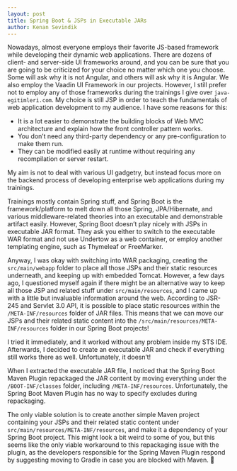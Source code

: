 ```yaml
---
layout: post
title: Spring Boot & JSPs in Executable JARs
author: Kenan Sevindik
---
```

Nowadays, almost everyone employs their favorite JS-based framework while developing their dynamic web applications. 
There are dozens of client- and server-side UI frameworks around, and you can be sure that you are going to be criticized 
for your choice no matter which one you choose. Some will ask why it is not Angular, and others will ask why it is Angular. 
We also employ the Vaadin UI Framework in our projects. However, I still prefer not to employ any of those frameworks 
during the trainings I give over `java-egitimleri.com`. My choice is still JSP in order to teach the fundamentals of web 
application development to my audience. I have some reasons for this:

- It is a lot easier to demonstrate the building blocks of Web MVC architecture and explain how the front controller pattern works.
- You don’t need any third-party dependency or any pre-configuration to make them run.
- They can be modified easily at runtime without requiring any recompilation or server restart.

My aim is not to deal with various UI gadgetry, but instead focus more on the backend process of developing enterprise 
web applications during my trainings.

Trainings mostly contain Spring stuff, and Spring Boot is the framework/platform to melt down all those Spring, JPA/Hibernate, 
and various middleware-related theories into an executable and demonstrable artifact easily. However, Spring Boot doesn’t 
play nicely with JSPs in executable JAR format. They ask you either to switch to the executable WAR format and not use 
Undertow as a web container, or employ another templating engine, such as Thymeleaf or FreeMarker.

Anyway, I was okay with switching into WAR packaging, creating the `src/main/webapp` folder to place all those JSPs and 
their static resources underneath, and keeping up with embedded Tomcat. However, a few days ago, I questioned myself again 
if there might be an alternative way to keep all those JSP and related stuff under `src/main/resources`, and I came up 
with a little but invaluable information around the web. According to JSR-245 and Servlet 3.0 API, it is possible to place 
static resources within the `/META-INF/resources` folder of JAR files. This means that we can move our JSPs and their 
related static content into the `/src/main/resources/META-INF/resources` folder in our Spring Boot projects!

I tried it immediately, and it worked without any problem inside my STS IDE. Afterwards, I decided to create an executable 
JAR and check if everything still works there as well. Unfortunately, it doesn’t!

When I extracted the executable JAR file, I noticed that the Spring Boot Maven Plugin repackaged the JAR content by moving 
everything under the `/BOOT-INF/classes` folder, including `/META-INF/resources`. Unfortunately, the Spring Boot Maven 
Plugin has no way to specify excludes during repackaging.

The only viable solution is to create another simple Maven project containing your JSPs and their related static content 
under `src/main/resources/META-INF/resources`, and make it a dependency of your Spring Boot project. This might look a 
bit weird to some of you, but this seems like the only viable workaround to this repackaging issue with the plugin, as 
the developers responsible for the Spring Maven Plugin respond by suggesting moving to Gradle in case you are blocked 
with Maven. 🙂

